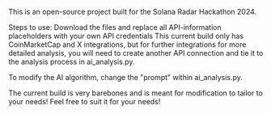 This is an open-source project built for the Solana Radar Hackathon 2024.

Steps to use:
Download the files and replace all API-information placeholders with your own API credentials
This current build only has CoinMarketCap and X integrations, but for further integrations for more detailed analysis, you will need to create another API connection
and tie it to the analysis process in ai_analysis.py.

To modify the AI algorithm, change the "prompt" within ai_analysis.py.

The current build is very barebones and is meant for modification to tailor to your needs! Feel free to suit it for your needs!
